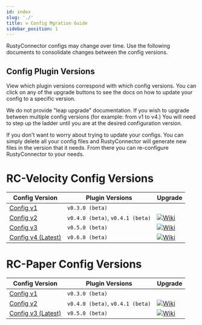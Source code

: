 ```yaml
---
id: index
slug: './'
title: ⚒️ Config Mgration Guide
sidebar_position: 1
---
```

RustyConnector configs may change over time.
Use the following documents to consolidate changes between the config versions.

## Config Plugin Versions
View which plugin versions correspond with which config versions.
You can click on any of the upgrade buttons to see the docs on how to update your config to a specific version.

We do not provide "leap upgrade" documentation. If you wish to upgrade between multiple config versions (for example: from v1 to v4.) You will need to step up the ladder until you are at the desired configuration version.

If you don't want to worry about trying to update your configs. You can simply delete all your config files and RustyConnector will generate new files in the version that it needs. From there you can re-configure RustyConnector to your needs.

# RC-Velocity Config Versions
| Config Version | Plugin Versions | Upgrade |
| -----------    | -----------     | ------- |
| [Config v1](../config/Legacy/Config-v1) | `v0.3.0 (beta)` |  |
| [Config v2](../config/Legacy/Config-v2) | `v0.4.0 (beta)`, `v0.4.1 (beta)` | [![Wiki](https://badgen.net/badge/From/Config%20v1/blue?icon=codeclimate)](./Update-from-Config-v1-to-v2) |
| [Config v3](../config/Legacy/Config-v3) | `v0.5.0 (beta)` | [![Wiki](https://badgen.net/badge/From/Config%20v2/blue?icon=codeclimate)](./Update-from-Config-v2-to-v3) |
| [Config v4 (Latest)](../config/config-latest) | `v0.6.0 (beta)` | [![Wiki](https://badgen.net/badge/From/Config%20v3/blue?icon=codeclimate)](./Update-from-Config-v3-to-v4) |

# RC-Paper Config Versions
| Config Version | Plugin Versions | Upgrade |
| -----------    | -----------     | ------- |
| [Config v1](../config/Legacy/Config-v1) | `v0.3.0 (beta)` |  |
| [Config v2](../config/Legacy/Config-v2) | `v0.4.0 (beta)`, `v0.4.1 (beta)` | [![Wiki](https://badgen.net/badge/From/Config%20v1/blue?icon=codeclimate)](./Update-from-Config-v1-to-v2) |
| [Config v3 (Latest)](../config/Legacy/Config-v3) | `v0.5.0 (beta)` | [![Wiki](https://badgen.net/badge/From/Config%20v2/blue?icon=codeclimate)](./Update-from-Config-v1-to-v2) |